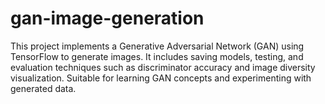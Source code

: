 # gan-image-generation
This project implements a Generative Adversarial Network (GAN) using TensorFlow to generate images. It includes saving models, testing, and evaluation techniques such as discriminator accuracy and image diversity visualization. Suitable for learning GAN concepts and experimenting with generated data.
